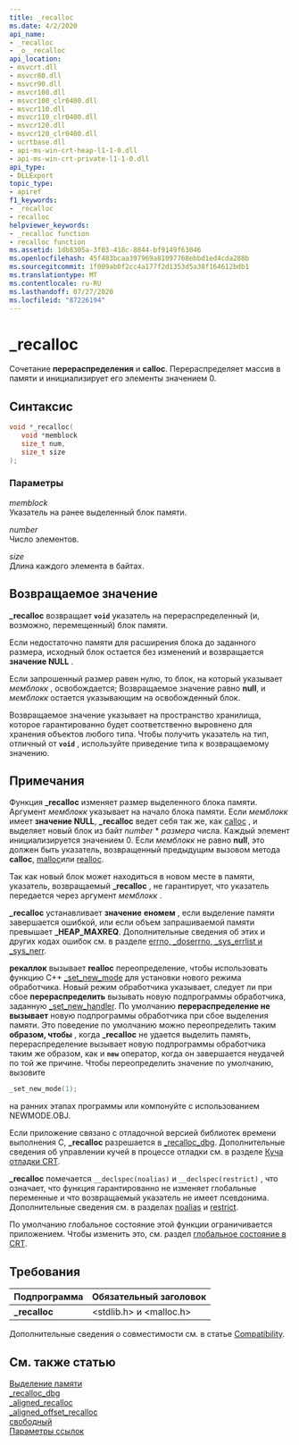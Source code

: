 ```yaml
---
title: _recalloc
ms.date: 4/2/2020
api_name:
- _recalloc
- _o__recalloc
api_location:
- msvcrt.dll
- msvcr80.dll
- msvcr90.dll
- msvcr100.dll
- msvcr100_clr0400.dll
- msvcr110.dll
- msvcr110_clr0400.dll
- msvcr120.dll
- msvcr120_clr0400.dll
- ucrtbase.dll
- api-ms-win-crt-heap-l1-1-0.dll
- api-ms-win-crt-private-l1-1-0.dll
api_type:
- DLLExport
topic_type:
- apiref
f1_keywords:
- _recalloc
- recalloc
helpviewer_keywords:
- _recalloc function
- recalloc function
ms.assetid: 1db8305a-3f03-418c-8844-bf9149f63046
ms.openlocfilehash: 45f483bcaa397969a81097768ebbd1ed4cda288b
ms.sourcegitcommit: 1f009ab0f2cc4a177f2d1353d5a38f164612bdb1
ms.translationtype: MT
ms.contentlocale: ru-RU
ms.lasthandoff: 07/27/2020
ms.locfileid: "87226194"
---
```

# <a name="_recalloc"></a>_recalloc

Сочетание **перераспределения** и **calloc**. Перераспределяет массив в памяти и инициализирует его элементы значением 0.

## <a name="syntax"></a>Синтаксис

```C
void *_recalloc(
   void *memblock
   size_t num,
   size_t size
);
```

### <a name="parameters"></a>Параметры

*memblock*<br/>
Указатель на ранее выделенный блок памяти.

*number*<br/>
Число элементов.

*size*<br/>
Длина каждого элемента в байтах.

## <a name="return-value"></a>Возвращаемое значение

**_recalloc** возвращает **`void`** указатель на перераспределенный (и, возможно, перемещенный) блок памяти.

Если недостаточно памяти для расширения блока до заданного размера, исходный блок остается без изменений и возвращается **значение NULL** .

Если запрошенный размер равен нулю, то блок, на который указывает *мемблокк* , освобождается; Возвращаемое значение равно **null**, и *мемблокк* остается указывающим на освобожденный блок.

Возвращаемое значение указывает на пространство хранилища, которое гарантированно будет соответственно выровнено для хранения объектов любого типа. Чтобы получить указатель на тип, отличный от **`void`** , используйте приведение типа к возвращаемому значению.

## <a name="remarks"></a>Примечания

Функция **_recalloc** изменяет размер выделенного блока памяти. Аргумент *мемблокк* указывает на начало блока памяти. Если *мемблокк* имеет **значение NULL**, **_recalloc** ведет себя так же, как [calloc](calloc.md) , и выделяет новый блок из байт *number*  *  *размера* числа. Каждый элемент инициализируется значением 0. Если *мемблокк* не равно **null**, это должен быть указатель, возвращенный предыдущим вызовом метода **calloc**, [malloc](malloc.md)или [realloc](realloc.md).

Так как новый блок может находиться в новом месте в памяти, указатель, возвращаемый **_recalloc** , не гарантирует, что указатель передается через аргумент *мемблокк* .

**_recalloc** устанавливает **значение** **еномем** , если выделение памяти завершается ошибкой, или если объем запрашиваемой памяти превышает **_HEAP_MAXREQ**. Дополнительные сведения об этих и других кодах ошибок см. в разделе [errno, _doserrno, _sys_errlist и _sys_nerr](../../c-runtime-library/errno-doserrno-sys-errlist-and-sys-nerr.md).

**рекаллок** вызывает **realloc** переопределение, чтобы использовать функцию C++ [_set_new_mode](set-new-mode.md) для установки нового режима обработчика. Новый режим обработчика указывает, следует ли при сбое **перераспределить** вызывать новую подпрограммы обработчика, заданную [_set_new_handler](set-new-handler.md). По умолчанию **перераспределение не вызывает** новую подпрограммы обработчика при сбое выделения памяти. Это поведение по умолчанию можно переопределить таким **образом, чтобы** , когда **_recalloc** не удается выделить память, перераспределение вызывает новую подпрограммы обработчика таким же образом, как и **`new`** оператор, когда он завершается неудачей по той же причине. Чтобы переопределить значение по умолчанию, вызовите

```C
_set_new_mode(1);
```

на ранних этапах программы или компонуйте с использованием NEWMODE.OBJ.

Если приложение связано с отладочной версией библиотек времени выполнения C, **_recalloc** разрешается в [_recalloc_dbg](recalloc-dbg.md). Дополнительные сведения об управлении кучей в процессе отладки см. в разделе [Куча отладки CRT](/visualstudio/debugger/crt-debug-heap-details).

**_recalloc** помечается `__declspec(noalias)` и `__declspec(restrict)` , что означает, что функция гарантированно не изменяет глобальные переменные и что возвращаемый указатель не имеет псевдонима. Дополнительные сведения см. в разделах [noalias](../../cpp/noalias.md) и [restrict](../../cpp/restrict.md).

По умолчанию глобальное состояние этой функции ограничивается приложением. Чтобы изменить это, см. раздел [глобальное состояние в CRT](../global-state.md).

## <a name="requirements"></a>Требования

|Подпрограмма|Обязательный заголовок|
|-------------|---------------------|
|**_recalloc**|\<stdlib.h> и \<malloc.h>|

Дополнительные сведения о совместимости см. в статье [Compatibility](../../c-runtime-library/compatibility.md).

## <a name="see-also"></a>См. также статью

[Выделение памяти](../../c-runtime-library/memory-allocation.md)<br/>
[_recalloc_dbg](recalloc-dbg.md)<br/>
[_aligned_recalloc](aligned-recalloc.md)<br/>
[_aligned_offset_recalloc](aligned-offset-recalloc.md)<br/>
[свободный](free.md)<br/>
[Параметры ссылок](../../c-runtime-library/link-options.md)<br/>
